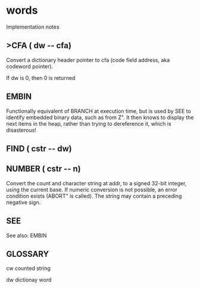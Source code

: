 # words

Implementation notes

## >CFA ( dw -- cfa)

Convert a dictionary header pointer to cfa (code field address, aka codeword pointer).

If dw is 0, then 0 is returned


## EMBIN

Functionally equivalent of BRANCH at execution time, but is used by SEE to identify embedded binary data,
such as from Z". It then knows to display the next items in the heap, rather than trying to dereference
it, which is disasterous!


## FIND ( cstr -- dw)

## NUMBER ( cstr -- n)

Convert  the count and character string at addr,  to a  signed
     32-bit integer, using the current base.  If numeric conversion
     is not possible,  an error condition exists (ABORT" is called).   The string  may
     contain a preceding negative sign.

## SEE

See also: EMBIN


## GLOSSARY

cw	counted string

dw	dictionay word
